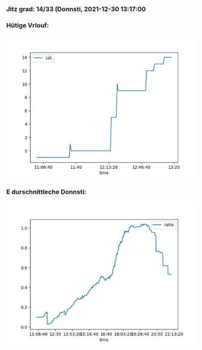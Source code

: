 ### Jitz grad: 14/33 (Donnsti, 2021-12-30 13:17:00

### Hütige Vrlouf:
![Graph](Today.png)

### E durschnittleche Donnsti:
![Graph](Donnsti.png)